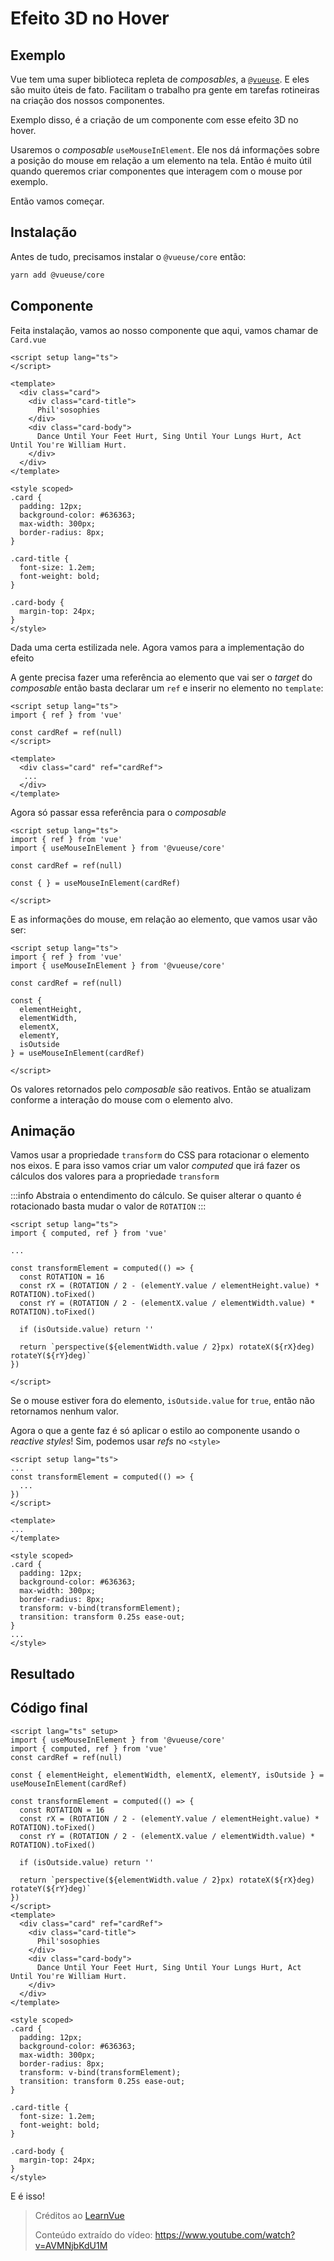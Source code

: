 <script setup lang="ts">
import Hover3D from '../../../components/Hover3D.vue';
</script>

# Efeito 3D no Hover

## Exemplo

<Hover3D style="margin: 10px;" />

Vue tem uma super biblioteca repleta de _composables_, a [`@vueuse`](https://vueuse.org/). E eles são muito úteis de fato. Facilitam o trabalho pra gente em tarefas rotineiras na criação dos nossos componentes.

Exemplo disso, é a criação de um componente com esse efeito 3D no hover.

Usaremos o _composable_ `useMouseInElement`. Ele nos dá informações sobre a posição do mouse em relação a um elemento na tela. Então é muito útil quando queremos criar componentes que interagem com o mouse por exemplo.

Então vamos começar.

## Instalação

Antes de tudo, precisamos instalar o `@vueuse/core` então:

```bash
yarn add @vueuse/core
```

## Componente

Feita instalação, vamos ao nosso componente que aqui, vamos chamar de `Card.vue`

```vue
<script setup lang="ts">
</script>

<template>
  <div class="card">
    <div class="card-title">
      Phil'sosophies
    </div>
    <div class="card-body">
      Dance Until Your Feet Hurt, Sing Until Your Lungs Hurt, Act Until You're William Hurt.
    </div>
  </div>
</template>

<style scoped>
.card {
  padding: 12px;
  background-color: #636363;
  max-width: 300px;
  border-radius: 8px;
}

.card-title {
  font-size: 1.2em;
  font-weight: bold;
}

.card-body {
  margin-top: 24px;
}
</style>
```

Dada uma certa estilizada nele. Agora vamos para a implementação do efeito

A gente precisa fazer uma referência ao elemento que vai ser o _target_ do _composable_ então basta declarar um `ref` e inserir no elemento no `template`:

```vue{4,8}
<script setup lang="ts">
import { ref } from 'vue'

const cardRef = ref(null)
</script>

<template>
  <div class="card" ref="cardRef">
   ...
  </div>
</template>
```

Agora só passar essa referência para o _composable_

```vue{3,7}
<script setup lang="ts">
import { ref } from 'vue'
import { useMouseInElement } from '@vueuse/core'

const cardRef = ref(null)

const { } = useMouseInElement(cardRef)

</script>
```

E as informações do mouse, em relação ao elemento, que vamos usar vão ser:

```vue{8-12}
<script setup lang="ts">
import { ref } from 'vue'
import { useMouseInElement } from '@vueuse/core'

const cardRef = ref(null)

const {
  elementHeight,
  elementWidth,
  elementX,
  elementY,
  isOutside
} = useMouseInElement(cardRef)

</script>
```

Os valores retornados pelo _composable_ são reativos. Então se atualizam conforme a interação do mouse com o elemento alvo.

## Animação

Vamos usar a propriedade `transform` do CSS para rotacionar o elemento nos eixos. E para isso vamos criar um valor _computed_ que irá fazer os cálculos dos valores para a propriedade `transform`

:::info
Abstraia o entendimento do cálculo. Se quiser alterar o quanto é rotacionado basta mudar o valor de `ROTATION`
:::

```vue{6-14}
<script setup lang="ts">
import { computed, ref } from 'vue'

...

const transformElement = computed(() => {
  const ROTATION = 16
  const rX = (ROTATION / 2 - (elementY.value / elementHeight.value) * ROTATION).toFixed()
  const rY = (ROTATION / 2 - (elementX.value / elementWidth.value) * ROTATION).toFixed()

  if (isOutside.value) return ''

  return `perspective(${elementWidth.value / 2}px) rotateX(${rX}deg) rotateY(${rY}deg)`
})

</script>
```

Se o mouse estiver fora do elemento, `isOutside.value` for `true`, então não retornamos nenhum valor.

Agora o que a gente faz é só aplicar o estilo ao componente usando o _reactive styles_! Sim, podemos usar _refs_ no `<style>`

```vue{3,18-19}
<script setup lang="ts">
...
const transformElement = computed(() => {
  ...
})
</script>

<template>
...
</template>

<style scoped>
.card {
  padding: 12px;
  background-color: #636363;
  max-width: 300px;
  border-radius: 8px;
  transform: v-bind(transformElement);
  transition: transform 0.25s ease-out;
}
...
</style>
```

## Resultado

<Hover3D />

## Código final

```vue
<script lang="ts" setup>
import { useMouseInElement } from '@vueuse/core'
import { computed, ref } from 'vue'
const cardRef = ref(null)

const { elementHeight, elementWidth, elementX, elementY, isOutside } = useMouseInElement(cardRef)

const transformElement = computed(() => {
  const ROTATION = 16
  const rX = (ROTATION / 2 - (elementY.value / elementHeight.value) * ROTATION).toFixed()
  const rY = (ROTATION / 2 - (elementX.value / elementWidth.value) * ROTATION).toFixed()

  if (isOutside.value) return ''

  return `perspective(${elementWidth.value / 2}px) rotateX(${rX}deg) rotateY(${rY}deg)`
})
</script>
<template>
  <div class="card" ref="cardRef">
    <div class="card-title">
      Phil'sosophies
    </div>
    <div class="card-body">
      Dance Until Your Feet Hurt, Sing Until Your Lungs Hurt, Act Until You're William Hurt.
    </div>
  </div>
</template>

<style scoped>
.card {
  padding: 12px;
  background-color: #636363;
  max-width: 300px;
  border-radius: 8px;
  transform: v-bind(transformElement);
  transition: transform 0.25s ease-out;
}

.card-title {
  font-size: 1.2em;
  font-weight: bold;
}

.card-body {
  margin-top: 24px;
}
</style>
```

E é isso!

> Créditos ao [LearnVue](https://learnvue.co/)
>
> Conteúdo extraído do vídeo: https://www.youtube.com/watch?v=AVMNjbKdU1M